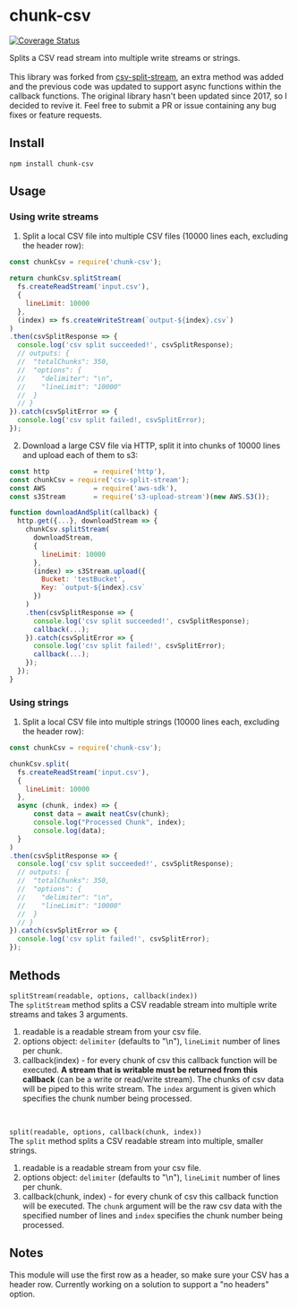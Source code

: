 # chunk-csv
[![Coverage Status](https://coveralls.io/repos/github/mgrist/chunk-csv/badge.svg?branch=master)](https://coveralls.io/github/mgrist/chunk-csv?branch=master)

Splits a CSV read stream into multiple write streams or strings. <br><br>
This library was forked from [csv-split-stream](https://github.com/alex-murashkin/csv-split-stream), an extra method was added and the previous code was updated to support async functions within the callback functions. The original library hasn't been updated since 2017, so I decided to revive it. Feel free to submit a PR or issue containing any bug fixes or feature requests.

## Install

`npm install chunk-csv`

## Usage
### Using write streams
1. Split a local CSV file into multiple CSV files (10000 lines each, excluding the header row):

  ```javascript
  const chunkCsv = require('chunk-csv');

  return chunkCsv.splitStream(
    fs.createReadStream('input.csv'),
    {
      lineLimit: 10000
    },
    (index) => fs.createWriteStream(`output-${index}.csv`)
  )
  .then(csvSplitResponse => {
    console.log('csv split succeeded!', csvSplitResponse);
    // outputs: {
    //  "totalChunks": 350,
    //  "options": {
    //    "delimiter": "\n",
    //    "lineLimit": "10000"
    //  }
    // }
  }).catch(csvSplitError => {
    console.log('csv split failed!, csvSplitError);
  });
  ```

2. Download a large CSV file via HTTP, split it into chunks of 10000 lines and upload each of them to s3:

  ```javascript
  const http           = require('http'),
  const chunkCsv = require('csv-split-stream');
  const AWS            = require('aws-sdk'),
  const s3Stream       = require('s3-upload-stream')(new AWS.S3());

  function downloadAndSplit(callback) {
    http.get({...}, downloadStream => {
      chunkCsv.splitStream(
        downloadStream,
        {
          lineLimit: 10000
        },
        (index) => s3Stream.upload({
          Bucket: 'testBucket',
          Key: `output-${index}.csv`
        })
      )
      .then(csvSplitResponse => {
        console.log('csv split succeeded!', csvSplitResponse);
        callback(...);
      }).catch(csvSplitError => {
        console.log('csv split failed!', csvSplitError);
        callback(...);
      });
    });    
  }
  ```
  ### Using strings
  1. Split a local CSV file into multiple strings (10000 lines each, excluding the header row):

  ```javascript
  const chunkCsv = require('chunk-csv');

  chunkCsv.split(
    fs.createReadStream('input.csv'),
    {
      lineLimit: 10000
    },
    async (chunk, index) => {
        const data = await neatCsv(chunk);
        console.log("Processed Chunk", index);
        console.log(data);
    }
  )
  .then(csvSplitResponse => {
    console.log('csv split succeeded!', csvSplitResponse);
    // outputs: {
    //  "totalChunks": 350,
    //  "options": {
    //    "delimiter": "\n",
    //    "lineLimit": "10000"
    //  }
    // }
  }).catch(csvSplitError => {
    console.log('csv split failed!', csvSplitError);
  });
  ```
  ## Methods
 `splitStream(readable, options, callback(index))`<br>
 The `splitStream` method splits a CSV readable stream into multiple write streams and takes 3 arguments.
 1. readable is a readable stream from your csv file.
 2. options object:
     `delimiter` (defaults to "\n"), `lineLimit` number of lines per chunk.
 3. callback(index) - for every chunk of csv this callback function will be executed. **A stream that is writable must be returned from this callback** (can be a write or read/write stream). The chunks of csv data will be piped to this write stream. The `index` argument is given which specifies the chunk number being processed.
 <br>
 
 `split(readable, options, callback(chunk, index))` <br>
 The `split` method splits a CSV readable stream into multiple, smaller strings.
 1. readable is a readable stream from your csv file.
 2. options object:
     `delimiter` (defaults to "\n"), `lineLimit` number of lines per chunk.
 3. callback(chunk, index) - for every chunk of csv this callback function will be executed. The `chunk` argument will be the raw csv data with the specified number of lines and `index` specifies the chunk number being processed.
 
 ## Notes
 This module will use the first row as a header, so make sure your CSV has a header row. Currently working on a solution to support a "no headers" option.
